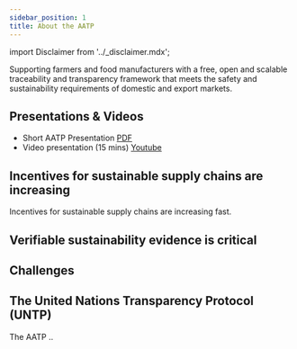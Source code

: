```yaml
---
sidebar_position: 1
title: About the AATP
---
```


import Disclaimer from '../\_disclaimer.mdx';

<Disclaimer />

Supporting farmers and food manufacturers with a free, open and scalable traceability and transparency framework that meets the safety and sustainability requirements of domestic and export markets.

## Presentations & Videos

* Short AATP Presentation [PDF](link)
* Video presentation (15 mins) [Youtube](link)

## Incentives for sustainable supply chains are increasing

Incentives for sustainable supply chains are increasing fast. 

## Verifiable sustainability evidence is critical


## Challenges 



## The United Nations Transparency Protocol (UNTP)

The AATP ..








